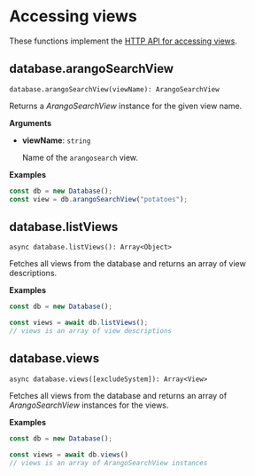<!-- don't edit here, its from https://@github.com/arangodb/arangodbjs.git / docs/Drivers/ -->
# Accessing views

These functions implement the
[HTTP API for accessing views](../../../..//HTTP/Views/Getting.html).

## database.arangoSearchView

`database.arangoSearchView(viewName): ArangoSearchView`

Returns a _ArangoSearchView_ instance for the given view name.

**Arguments**

- **viewName**: `string`

  Name of the `arangosearch` view.

**Examples**

```js
const db = new Database();
const view = db.arangoSearchView("potatoes");
```

## database.listViews

`async database.listViews(): Array<Object>`

Fetches all views from the database and returns an array of view
descriptions.

**Examples**

```js
const db = new Database();

const views = await db.listViews();
// views is an array of view descriptions
```

## database.views

`async database.views([excludeSystem]): Array<View>`

Fetches all views from the database and returns an array of
_ArangoSearchView_ instances for the views.

**Examples**

```js
const db = new Database();

const views = await db.views()
// views is an array of ArangoSearchView instances
```
